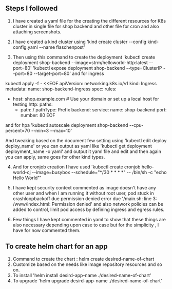 ## Steps I followed

1. I have created a yaml file for the creating the different resources for K8s cluster in single file for shop backend and other file for cron and also attaching screenshots.

2. I have created a kind cluster using 'kind create cluster --config kind-config.yaml --name flaschenpost'

3. Then using this command to create the deployment 'kubectl create deployment shop-backend --image=strm/helloworld-http:latest --port=80' 
'kubectl expose deployment shop-backend --type=ClusterIP --port=80 --target-port=80'  and for ingress

kubectl apply -f - <<EOF
apiVersion: networking.k8s.io/v1
kind: Ingress
metadata:
  name: shop-backend-ingress
spec:
  rules:
  - host: shop.example.com  # Use your domain or set up a local host for testing
    http:
      paths:
      - path: /
        pathType: Prefix
        backend:
          service:
            name: shop-backend
            port:
              number: 80
EOF

and for hpa 'kubectl autoscale deployment shop-backend --cpu-percent=70 --min=3 --max=10'

And tweaking based on the document few setting using 'kubectl edit deploy deploy_name' or you can output as yaml like 'kubectl get deployment deployment_name -o yaml' and output it yaml file and edit and then again you can apply, same goes for other kind types.

4. And for cronjob creation I have used 'kubectl create cronjob hello-world-cj --image=busybox --schedule="*/30 * * * *" -- /bin/sh -c "echo Hello World"'

5. I have kept security context commented as image doesn't have any other user and when I am running it without root user, pod stuck in crashloopbackoff due permission denied error due '/main.sh: line 3: /www/index.html: Permission denied' and also network policies can be added to control, limit pod access by defining ingress and egress rules.

5. Few things I have kept commented in yaml to show that these things are also necessary depending upon case to case but for the simplicity , I have for now commented them.

## To create helm chart for an app

1. Command to create the chart : helm create desired-name-of-chart
2. Customize based on the needs like image repository resources and so on.
3. To install 'helm install desird-app-name ./desired-name-of-chart'
4. To upgrade 'helm upgrade desird-app-name ./desired-name-of-chart'
